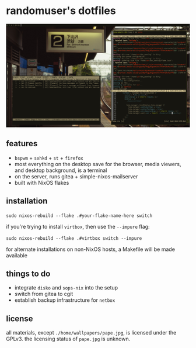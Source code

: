 randomuser's dotfiles
=====================

![an image of the desktop while editing this repo's flake.nix](./demo.png)

features
--------

- `bspwm` + `sxhkd` + `st` + `firefox`
- most everything on the desktop save for the browser, media viewers, and desktop background, is a terminal
- on the server, runs gitea + simple-nixos-mailserver
- built with NixOS flakes

installation
------------

`sudo nixos-rebuild --flake .#your-flake-name-here switch`

if you're trying to install `virtbox`, then use the `--impure` flag:

`sudo nixos-rebuild --flake .#virtbox switch --impure`

for alternate installations on non-NixOS hosts, a Makefile will be made available

things to do
------------

- integrate `disko` and `sops-nix` into the setup
- switch from gitea to cgit
- establish backup infrastructure for `netbox`

license
-------

all materials, except `./home/wallpapers/pape.jpg`, is licensed under the GPLv3. the licensing status of `pape.jpg` is unknown.
